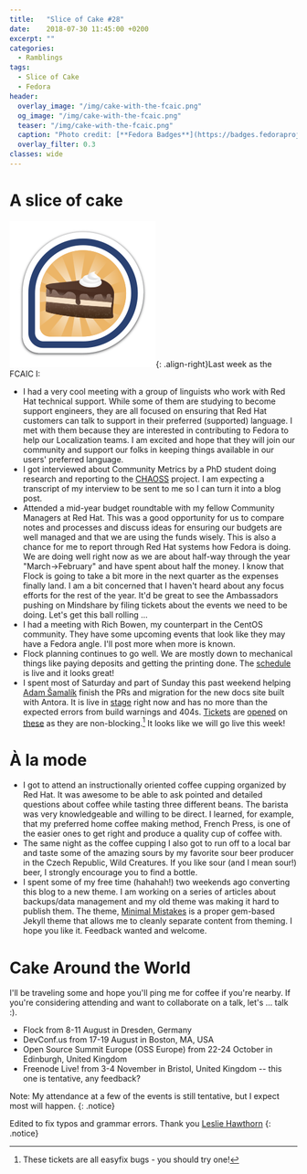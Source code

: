 ```yaml
---
title:   "Slice of Cake #28"
date:    2018-07-30 11:45:00 +0200
excerpt: ""
categories:
  - Ramblings
tags:
  - Slice of Cake
  - Fedora
header:
  overlay_image: "/img/cake-with-the-fcaic.png"
  og_image: "/img/cake-with-the-fcaic.png"
  teaser: "/img/cake-with-the-fcaic.png"
  caption: "Photo credit: [**Fedora Badges**](https://badges.fedoraproject.org/badge/its-a-cake-thing)"
  overlay_filter: 0.3
classes: wide
---
```


# A slice of cake

![Cake Badge](/img/cake-with-the-fcaic.png){: .align-right}Last week as the FCAIC I:

- I had a very cool meeting with a group of linguists who work with Red Hat technical support.  While some of them are studying to become support engineers, they are all focused on ensuring that Red Hat customers can talk to support in their preferred (supported) language.  I met with them because they are interested in contributing to Fedora to help our Localization teams.  I am excited and hope that they will join our community and support our folks in keeping things available in our users' preferred language.
- I got interviewed about Community Metrics by a PhD student doing research and reporting to the [CHAOSS](https://chaoss.community/) project.  I am expecting a transcript of my interview to be sent to me so I can turn it into a blog post.
- Attended a mid-year budget roundtable with my fellow Community Managers at Red Hat.  This was a good opportunity for us to compare notes and processes and discuss ideas for ensuring our budgets are well managed and that we are using the funds wisely.  This is also a chance for me to report through Red Hat systems how Fedora is doing.  We are doing well right now as we are about half-way through the year "March->February" and have spent about half the money.  I know that Flock is going to take a bit more in the next quarter as the expenses finally land.  I am a bit concerned that I haven't heard about any focus efforts for the rest of the year.  It'd be great to see the Ambassadors pushing on Mindshare by filing tickets about the events we need to be doing.  Let's get this ball rolling ...
- I had a meeting with Rich Bowen, my counterpart in the CentOS community.  They have some upcoming events that look like they may have a Fedora angle.  I'll post more when more is known.
- Flock planning continues to go well.  We are mostly down to mechanical things like paying deposits and getting the printing done.  The [schedule](https://flock2018.sched.org) is live and it looks great!
- I spent most of Saturday and part of Sunday this past weekend helping [Adam Šamalík](https://twitter.com/adsamalik) finish the PRs and migration for the new docs site built with Antora.  It is live in [stage](https://docs.stg.fedoraproject.org/en_GB/docs/) right now and has no more than the expected errors from build warnings and 404s.  [Tickets](https://pagure.io/fedora-docs/quick-docs/issue/69) are [opened](https://pagure.io/mentored-projects/issue/36) on [these](https://pagure.io/mentored-projects/issue/35) as they are non-blocking.[^1]  It looks like we will go live this week!

# À la mode

- I got to attend an instructionally oriented coffee cupping organized by Red Hat.  It was awesome to be able to ask pointed and detailed questions about coffee while tasting three different beans.  The barista was very knowledgeable and willing to be direct.  I learned, for example, that my preferred home coffee making method, French Press, is one of the easier ones to get right and produce a quality cup of coffee with.
- The same night as the coffee cupping I also got to run off to a local bar and taste some of the amazing sours by my favorite sour beer producer in the Czech Republic, Wild Creatures.  If you like sour (and I mean sour!) beer, I strongly encourage you to find a bottle.
- I spent some of my free time (hahahah!) two weekends ago converting this blog to a new theme.  I am working on a series of articles about backups/data management and my old theme was making it hard to publish them.  The theme, [Minimal Mistakes](https://mmistakes.github.io/minimal-mistakes/) is a proper gem-based Jekyll theme that allows me to cleanly separate content from theming.  I hope you like it.  Feedback wanted and welcome.

# Cake Around the World

I'll be traveling some and hope you'll ping me for coffee if you're nearby.  If you're considering attending and want to collaborate on a talk, let's ... talk :).

- Flock from 8-11 August in Dresden, Germany
- DevConf.us from 17-19 August in Boston, MA, USA
- Open Source Summit Europe (OSS Europe) from 22-24 October in Edinburgh, United Kingdom
- Freenode Live! from 3-4 November in Bristol, United Kingdom -- this one is tentative, any feedback?

Note: My attendance at a few of the events is still tentative, but I expect most will happen.
{: .notice}

Edited to fix typos and grammar errors.  Thank you [Leslie Hawthorn](https://twitter.com/lhawthorn)
{: .notice}

[^1]: These tickets are all easyfix bugs - you should try one!
